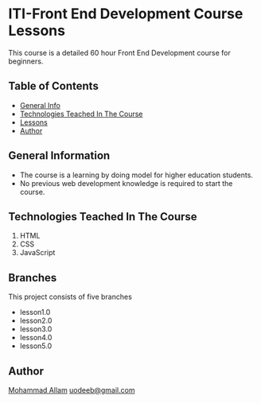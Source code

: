 # ITI-Front End Development Course Lessons
This course is a detailed 60 hour Front End Development course for beginners.

## Table of Contents
* [General Info](#general-information)
* [Technologies Teached In The Course](#technologies-teached-in-the-course)
* [Lessons](#lessons)
* [Author](#author)

## General Information
- The course is a learning by doing model for higher education students.
- No previous web development knowledge is required to start the course.

## Technologies Teached In The Course
1. HTML
2. CSS
3. JavaScript

## Branches
This project consists of five branches
- lesson1.0
- lesson2.0
- lesson3.0
- lesson4.0
- lesson5.0



## Author
[Mohammad Allam](http://freelancegy.club) uodeeb@gmail.com
